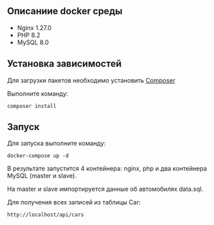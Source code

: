 
## Описаниие docker среды

- Nginx 1.27.0
- PHP 8.2
- MySQL 8.0

## Установка зависимостей

Для загрузки пакетов необходимо установить [Composer](https://getcomposer.org/)

Выполните команду:

``composer install``

## Запуск

Для запуска выполните команду:

```docker-compose up -d```

В результате запустится 4 контейнера: nginx, php и два контейнера MySQL (master и  slave). 

На master и slave импортируется данные об автомобилях data.sql.

Для получения всех записей из таблицы Car:

``http://localhost/api/cars``
